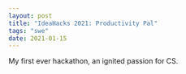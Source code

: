 ```yaml
---
layout: post
title: "IdeaHacks 2021: Productivity Pal"
tags: "swe"
date: 2021-01-15
---
```


My first ever hackathon, an ignited passion for CS.
